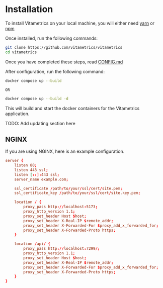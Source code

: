 # Installation

To install Vitametrics on your local machine, you will either need [yarn](https://classic.yarnpkg.com/lang/en/docs/install/) or [npm](https://docs.npmjs.com/downloading-and-installing-node-js-and-npm)

Once installed, run the following commands:
```bash
git clone https://github.com/vitametrics/vitametrics
cd vitametrics
```

Once you have completed these steps, read [CONFIG.md](CONFIG.md)

After configuration, run the following command:
```bash
docker compose up --build

OR

docker compose up --build -d
```

This will build and start the docker containers for the Vitametrics application.


TODO: Add updating section here

## NGINX

If you are using NGINX, here is an example configuration.

```conf
server {
    listen 80;
    listen 443 ssl;
    listen [::]:443 ssl;
    server_name example.com;

    ssl_certificate /path/to/your/ssl/cert/site.pem;
    ssl_certificate_key /path/to/your/ssl/cert/site.key.pem;

    location / {
        proxy_pass http://localhost:5173;
        proxy_http_version 1.1;
        proxy_set_header Host $host;
        proxy_set_header X-Real-IP $remote_addr;
        proxy_set_header X-Forwarded-For $proxy_add_x_forwarded_for;
        proxy_set_header X-Forwarded-Proto https;
    }

    location /api/ {
        proxy_pass http://localhost:7299/;
        proxy_http_version 1.1;
        proxy_set_header Host $host;
        proxy_set_header X-Real-IP $remote_addr;
        proxy_set_header X-Forwarded-For $proxy_add_x_forwarded_for;
        proxy_set_header X-Forwarded-Proto https;
    }
}

```
